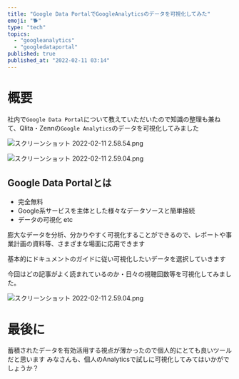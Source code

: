 ```yaml
---
title: "Google Data PortalでGoogleAnalyticsのデータを可視化してみた"
emoji: "🐕"
type: "tech"
topics:
  - "googleanalytics"
  - "googledataportal"
published: true
published_at: "2022-02-11 03:14"
---
```


# 概要

社内で`Google Data Portal`について教えていただいたので知識の整理も兼ねて、QIita・Zennの`Google Analytics`のデータを可視化してみました

![スクリーンショット 2022-02-11 2.58.54.png](https://qiita-image-store.s3.ap-northeast-1.amazonaws.com/0/555632/5c43f8ed-a0c3-afe7-a05a-d77b5dd06024.png)

![スクリーンショット 2022-02-11 2.59.04.png](https://qiita-image-store.s3.ap-northeast-1.amazonaws.com/0/555632/13d633d2-91dc-52ac-ff72-272ef0a5ec54.png)

## Google Data Portalとは

- 完全無料
- Google系サービスを主体とした様々なデータソースと簡単接続
- データの可視化 etc

膨大なデータを分析、分かりやすく可視化することができるので、レポートや事業計画の資料等、さまざまな場面に応用できます

基本的にドキュメントのガイドに従い可視化したいデータを選択していきます

今回はどの記事がよく読まれているのか・日々の視聴回数等を可視化してみました。

![スクリーンショット 2022-02-11 2.59.04.png](https://qiita-image-store.s3.ap-northeast-1.amazonaws.com/0/555632/13d633d2-91dc-52ac-ff72-272ef0a5ec54.png)

# 最後に
蓄積されたデータを有効活用する視点が薄かったので個人的にとても良いツールだと思います
みなさんも、個人のAnalyticsで試しに可視化してみてはいかがでしょうか？